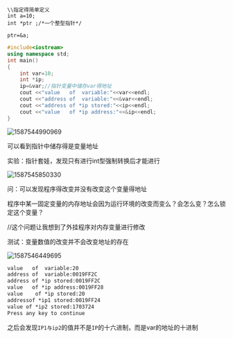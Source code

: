 ```
\\指定得简单定义
int a=10;
int *ptr ;/*一个整型指针*/

ptr=&a;
```

```c++
#include<iostream>
using namespace std;
int main()
{
    int var=10;
    int *ip;
    ip=&var;//指针变量中储存var得地址
    cout <<"value   of  variable:"<<var<<endl;
    cout <<"address of  variable:"<<&var<<endl;
    cout <<"address of *ip stored:"<<ip<<endl;
    cout <<"value   of *ip address:"<<&ip<<endl;
}
```

![1587544990969](../img/1587544990969.png)

可以看到指针中储存得是变量地址

实验：指针套娃，发现只有进行int型强制转换后才能进行

![1587545850330](../img/1587545850330.png)

问：可以发现程序得改变并没有改变这个变量得地址

程序中某一固定变量的内存地址会因为运行环境的改变而变么？会怎么变？怎么锁定这个变量？

//这个问题让我想到了外挂程序对内存变量进行修改

测试：变量数值的改变并不会改变地址的存在



![1587546449695](../img/1587546449695.png)

```cmd
value   of  variable:20
address of  variable:0019FF2C
address of *ip stored:0019FF2C
value   of *ip address:0019FF28
value    of *ip stored:20
addressof *ip1 stored:0019FF24
value of *ip2 stored:1703724
Press any key to continue
```

之后会发现`IP1与ip2`的值并不是`IP`的十六进制，而是var的地址的十进制

